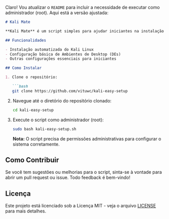 Claro! Vou atualizar o `README` para incluir a necessidade de executar como administrador (root). Aqui está a versão ajustada:

```markdown
# Kali Mate

**Kali Mate** é um script simples para ajudar iniciantes na instalação do Kali Linux, configuração de ambientes de desktop (DEs) e outras configurações básicas. Foi criado para praticar Bash scripting e, embora seja focado em facilitar o setup inicial, o objetivo é expandir para funcionalidades mais avançadas no futuro.

## Funcionalidades

- Instalação automatizada do Kali Linux
- Configuração básica de Ambientes de Desktop (DEs)
- Outras configurações essenciais para iniciantes

## Como Instalar

1. Clone o repositório:

   ```bash
   git clone https://github.com/vituwc/kali-easy-setup
   ```

2. Navegue até o diretório do repositório clonado:

   ```bash
   cd kali-easy-setup
   ```

3. Execute o script como administrador (root):

   ```bash
   sudo bash kali-easy-setup.sh
   ```

   **Nota:** O script precisa de permissões administrativas para configurar o sistema corretamente.

## Como Contribuir

Se você tem sugestões ou melhorias para o script, sinta-se à vontade para abrir um pull request ou issue. Todo feedback é bem-vindo!

## Licença

Este projeto está licenciado sob a Licença MIT - veja o arquivo [LICENSE](LICENSE) para mais detalhes.
